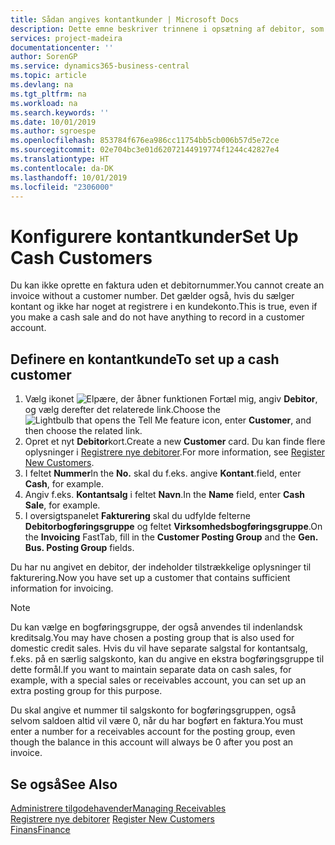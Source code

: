 ```yaml
---
title: Sådan angives kontantkunder | Microsoft Docs
description: Dette emne beskriver trinnene i opsætning af debitor, som betaler kontant.
services: project-madeira
documentationcenter: ''
author: SorenGP
ms.service: dynamics365-business-central
ms.topic: article
ms.devlang: na
ms.tgt_pltfrm: na
ms.workload: na
ms.search.keywords: ''
ms.date: 10/01/2019
ms.author: sgroespe
ms.openlocfilehash: 853784f676ea986cc11754bb5cb006b57d5e72ce
ms.sourcegitcommit: 02e704bc3e01d62072144919774f1244c42827e4
ms.translationtype: HT
ms.contentlocale: da-DK
ms.lasthandoff: 10/01/2019
ms.locfileid: "2306000"
---
```

# <a name="set-up-cash-customers"></a><span data-ttu-id="743a6-103">Konfigurere kontantkunder</span><span class="sxs-lookup"><span data-stu-id="743a6-103">Set Up Cash Customers</span></span>
<span data-ttu-id="743a6-104">Du kan ikke oprette en faktura uden et debitornummer.</span><span class="sxs-lookup"><span data-stu-id="743a6-104">You cannot create an invoice without a customer number.</span></span> <span data-ttu-id="743a6-105">Det gælder også, hvis du sælger kontant og ikke har noget at registrere i en kundekonto.</span><span class="sxs-lookup"><span data-stu-id="743a6-105">This is true, even if you make a cash sale and do not have anything to record in a customer account.</span></span>  

## <a name="to-set-up-a-cash-customer"></a><span data-ttu-id="743a6-106">Definere en kontantkunde</span><span class="sxs-lookup"><span data-stu-id="743a6-106">To set up a cash customer</span></span>  
1.  <span data-ttu-id="743a6-107">Vælg ikonet ![Elpære, der åbner funktionen Fortæl mig](media/ui-search/search_small.png "Fortæl mig, hvad du vil foretage dig"), angiv **Debitor**, og vælg derefter det relaterede link.</span><span class="sxs-lookup"><span data-stu-id="743a6-107">Choose the ![Lightbulb that opens the Tell Me feature](media/ui-search/search_small.png "Tell me what you want to do") icon, enter **Customer**, and then choose the related link.</span></span>  
2.  <span data-ttu-id="743a6-108">Opret et nyt **Debitor**kort.</span><span class="sxs-lookup"><span data-stu-id="743a6-108">Create a new **Customer** card.</span></span> <span data-ttu-id="743a6-109">Du kan finde flere oplysninger i [Registrere nye debitorer](sales-how-register-new-customers.md).</span><span class="sxs-lookup"><span data-stu-id="743a6-109">For more information, see [Register New Customers](sales-how-register-new-customers.md).</span></span>
3.  <span data-ttu-id="743a6-110">I feltet **Nummer**</span><span class="sxs-lookup"><span data-stu-id="743a6-110">In the **No.**</span></span> <span data-ttu-id="743a6-111">skal du f.eks. angive **Kontant**.</span><span class="sxs-lookup"><span data-stu-id="743a6-111">field, enter **Cash**, for example.</span></span>  
4.  <span data-ttu-id="743a6-112">Angiv f.eks. **Kontantsalg** i feltet **Navn**.</span><span class="sxs-lookup"><span data-stu-id="743a6-112">In the **Name** field, enter **Cash Sale**, for example.</span></span>  
5.  <span data-ttu-id="743a6-113">I oversigtspanelet **Fakturering** skal du udfylde felterne **Debitorbogføringsgruppe** og feltet **Virksomhedsbogføringsgruppe**.</span><span class="sxs-lookup"><span data-stu-id="743a6-113">On the **Invoicing** FastTab, fill in the **Customer Posting Group** and the **Gen. Bus. Posting Group** fields.</span></span>  

 <span data-ttu-id="743a6-114">Du har nu angivet en debitor, der indeholder tilstrækkelige oplysninger til fakturering.</span><span class="sxs-lookup"><span data-stu-id="743a6-114">Now you have set up a customer that contains sufficient information for invoicing.</span></span>  

> [!NOTE]  
>  <span data-ttu-id="743a6-115">Du kan vælge en bogføringsgruppe, der også anvendes til indenlandsk kreditsalg.</span><span class="sxs-lookup"><span data-stu-id="743a6-115">You may have chosen a posting group that is also used for domestic credit sales.</span></span> <span data-ttu-id="743a6-116">Hvis du vil have separate salgstal for kontantsalg, f.eks. på en særlig salgskonto, kan du angive en ekstra bogføringsgruppe til dette formål.</span><span class="sxs-lookup"><span data-stu-id="743a6-116">If you want to maintain separate data on cash sales, for example, with a special sales or receivables account, you can set up an extra posting group for this purpose.</span></span>  
>   
>  <span data-ttu-id="743a6-117">Du skal angive et nummer til salgskonto for bogføringsgruppen, også selvom saldoen altid vil være 0, når du har bogført en faktura.</span><span class="sxs-lookup"><span data-stu-id="743a6-117">You must enter a number for a receivables account for the posting group, even though the balance in this account will always be 0 after you post an invoice.</span></span>  

## <a name="see-also"></a><span data-ttu-id="743a6-118">Se også</span><span class="sxs-lookup"><span data-stu-id="743a6-118">See Also</span></span>
[<span data-ttu-id="743a6-119">Administrere tilgodehavender</span><span class="sxs-lookup"><span data-stu-id="743a6-119">Managing Receivables</span></span>](receivables-manage-receivables.md)  
<span data-ttu-id="743a6-120">[Registrere nye debitorer](sales-how-register-new-customers.md)  </span><span class="sxs-lookup"><span data-stu-id="743a6-120">[Register New Customers](sales-how-register-new-customers.md)  </span></span>  
[<span data-ttu-id="743a6-121">Finans</span><span class="sxs-lookup"><span data-stu-id="743a6-121">Finance</span></span>](finance.md)  

